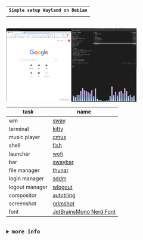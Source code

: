 <table align="center">
  <tr>
    <td align="center">
      <sup>
            <samp>
                  <b>Simple setup Wayland on Debian</b>
            </samp>
      </sup>
    </td>
  </tr>

</table>

<br>

<img src="screenshot/screenshot.png" width=350 align="center">

<br>

| task              | name                   |
| ----------------- | ---------------------- |
| wm                | [sway](https://swaywm.org/)                                      |
| terminal          | [kitty](https://sw.kovidgoyal.net/kitty/)                                      |
| music player      | [cmus](https://cmus.github.io/)         |
| shell             | [fish](https://fishshell.com/)                            |
| launcher          | [wofi](https://hg.sr.ht/~scoopta/wofi)
| bar               | [swaybar](https://swaywm.org/)                   |
| file manager              | [thunar](https://docs.xfce.org/xfce/thunar/start)                   |
| login manager              | [sddm](https://github.com/sddm/sddm)                   |
| logout manager              | [wlogout](https://github.com/ArtsyMacaw/wlogout)                   |
| compositor        | [autotiling](https://github.com/nwg-piotr/autotiling)                                  | 
| screenshot        | [grimshot](https://manpages.debian.org/unstable/grimshot/grimshot.1.en.html)                                  | 
| font              | [JetBrainsMono Nerd Font](https://www.nerdfonts.com/font-downloads)                                  |

<br>



<details close>
    <summary><samp><b>more info</b></samp></summary>


<br>

* **Added Shortcut**
    * cmus
        - *Ctrl+Alt+m* - open cmus
        - *Ctrl+Alt+space* - play/pause
        - *Ctrl+Alt+n* - next
        - *Ctrl+Alt+b* - previous
        - *Ctrl+Alt+u* - update library
    * cava
        - *Ctrl+Alt+v* - open cava
    * grimshot
        - *Ctrl+Alt+p* - take screenshot
    * wlogout
        - *Ctrl+Alt+q* - open wlogout

* **Added Fish command**
    * addpath
        easily add component to your $PATH
    * removepath
        easily remove component from your $PATH
<br>
